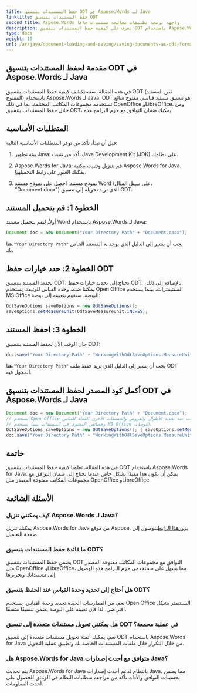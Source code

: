 ```yaml
---
title: حفظ المستندات بتنسيق ODT في Aspose.Words لـ Java
linktitle: حفظ المستندات بتنسيق ODT
second_title: Aspose.Words واجهة برمجة تطبيقات معالجة مستندات جافا
description: تعرف على كيفية حفظ المستندات بتنسيق ODT باستخدام Aspose.Words for Java. ضمان التوافق مع مجموعات المكاتب مفتوحة المصدر.
type: docs
weight: 19
url: /ar/java/document-loading-and-saving/saving-documents-as-odt-format/
---
```


## مقدمة لحفظ المستندات بتنسيق ODT في Aspose.Words لـ Java

في هذه المقالة، سنستكشف كيفية حفظ المستندات بتنسيق ODT (نص المستند المفتوح) باستخدام Aspose.Words لـ Java. ODT هو تنسيق مستند قياسي مفتوح شائع تستخدمه مجموعات المكاتب المختلفة، بما في ذلك OpenOffice وLibreOffice. ومن خلال حفظ المستندات بتنسيق ODT، يمكنك ضمان التوافق مع حزم البرامج هذه.

## المتطلبات الأساسية

قبل أن نبدأ، تأكد من توفر المتطلبات الأساسية التالية:

1. بيئة تطوير Java: تأكد من تثبيت Java Development Kit (JDK) على نظامك.

2.  Aspose.Words for Java: قم بتنزيل وتثبيت مكتبة Aspose.Words for Java. يمكنك العثور على رابط التحميل[هنا](https://releases.aspose.com/words/java/).

3. نموذج مستند: احصل على نموذج مستند Word (على سبيل المثال، "Document.docx") الذي تريد تحويله إلى تنسيق ODT.

## الخطوة 1: قم بتحميل المستند

أولاً، لنقم بتحميل مستند Word باستخدام Aspose.Words لـ Java:

```java
Document doc = new Document("Your Directory Path" + "Document.docx");
```

 هنا،`"Your Directory Path"` يجب أن يشير إلى الدليل الذي يوجد به المستند الخاص بك.

## الخطوة 2: حدد خيارات حفظ ODT

لحفظ المستند بتنسيق ODT، نحتاج إلى تحديد خيارات حفظ ODT. بالإضافة إلى ذلك، يمكننا ضبط وحدة القياس للوثيقة. يستخدم Open Office السنتيمترات، بينما يستخدم MS Office البوصة. سنقوم بتعيينه إلى بوصة:

```java
OdtSaveOptions saveOptions = new OdtSaveOptions();
saveOptions.setMeasureUnit(OdtSaveMeasureUnit.INCHES);
```

## الخطوة 3: احفظ المستند

حان الوقت الآن لحفظ المستند بتنسيق ODT:

```java
doc.save("Your Directory Path" + "WorkingWithOdtSaveOptions.MeasureUnit.odt", saveOptions);
```

 هنا،`"Your Directory Path"` يجب أن يشير إلى الدليل الذي تريد حفظ ملف ODT المحول فيه.

## أكمل كود المصدر لحفظ المستندات بتنسيق ODT في Aspose.Words لـ Java

```java
Document doc = new Document("Your Directory Path" + "Document.docx");
// يستخدم Open Office السنتيمترات عند تحديد الأطوال والعروض والتنسيقات الأخرى القابلة للقياس
// وخصائص المحتوى في المستندات بينما يستخدم MS Office البوصات.
OdtSaveOptions saveOptions = new OdtSaveOptions(); { saveOptions.setMeasureUnit(OdtSaveMeasureUnit.INCHES); }
doc.save("Your Directory Path" + "WorkingWithOdtSaveOptions.MeasureUnit.odt", saveOptions);
```

## خاتمة

في هذه المقالة، تعلمنا كيفية حفظ المستندات بتنسيق ODT باستخدام Aspose.Words for Java. يمكن أن يكون هذا مفيدًا بشكل خاص عندما تحتاج إلى ضمان التوافق مع مجموعات المكاتب مفتوحة المصدر مثل OpenOffice وLibreOffice.

## الأسئلة الشائعة

### كيف يمكنني تنزيل Aspose.Words لـ Java؟

 يمكنك تنزيل Aspose.Words for Java من موقع Aspose. يزور[هذا الرابط](https://releases.aspose.com/words/java/)للوصول إلى صفحة التحميل.

### ما فائدة حفظ المستندات بتنسيق ODT؟

يضمن حفظ المستندات بتنسيق ODT التوافق مع مجموعات المكاتب مفتوحة المصدر مثل OpenOffice وLibreOffice، مما يسهل على مستخدمي حزم البرامج هذه الوصول إلى مستنداتك وتحريرها.

### هل أحتاج إلى تحديد وحدة القياس عند الحفظ بتنسيق ODT؟

نعم، من الممارسات الجيدة تحديد وحدة القياس. يستخدم Open Office السنتيمتر بشكل افتراضي، لذا فإن تعيينه على البوصة يضمن تنسيقًا متسقًا.

### هل يمكنني تحويل مستندات متعددة إلى تنسيق ODT في عملية مجمعة؟

نعم، يمكنك أتمتة تحويل مستندات متعددة إلى تنسيق ODT باستخدام Aspose.Words for Java من خلال التكرار خلال ملفات المستندات الخاصة بك وتطبيق عملية التحويل.

### هل Aspose.Words for Java متوافق مع أحدث إصدارات Java؟

يتم تحديث Aspose.Words for Java بانتظام لدعم أحدث إصدارات Java، مما يضمن تحسينات التوافق والأداء. تأكد من مراجعة متطلبات النظام في الوثائق للحصول على أحدث المعلومات.